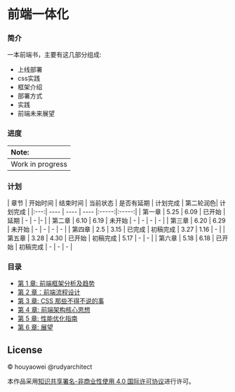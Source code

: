 # 前端一体化

### 简介

一本前端书，主要有这几部分组成:
 
* 上线部署
* css实践
* 框架介绍
* 部署方式
* 实践
* 前端未来展望

### 进度

| Note:            |
|:---------------- |
| Work in progress |

### 计划

| 章节  | 开始时间 | 结束时间 | 当前状态 | 是否有延期 | 计划完成 | 第二轮润色| 计划完成 |
|:---:| ---- | ---- | ---- |:-----:|:-----:|
| 第一章 |   5.25   | 6.09     |   已开始   |  延期   | -  | -  |-  |
| 第二章 |   6.10 |  6.19    |    未开始  |   -   |  - | -  | -  |
| 第三章 |    6.20  |  6.29   |   未开始   |  -  |   -  | -  | -  |
| 第四章 | 2.5  | 3.15 | 已完成 | 初稿完成    |  3.27 | 1.16  | -  |
| 第五章 | 3.28 | 4.30 | 已开始  | 初稿完成     |  5.17  | -  | -  |
| 第六章 | 5.18 | 6.18 | 已开始  | 初稿完成    |  - | -  | -  |

### 目录

- [第 1 章: 前端框架分析及趋势](https://github.com/houyaowei/front-end-complete-book/blob/master/chapters/01-frameworks-and-tendency.md)
- [第 2 章：前端流程设计](https://github.com/houyaowei/front-end-complete-book/blob/master/chapters/02-front-end-process.md)
- [第 3 章: CSS 那些不得不说的事](https://github.com/houyaowei/front-end-complete-book/blob/master/chapters/03-css-have-to-say.md)
- [第 4 章: 前端架构核心思想](https://github.com/houyaowei/front-end-complete-book/blob/master/chapters/04-arc-core.md)
- [第 5 章: 性能优化指南](https://github.com/houyaowei/front-end-complete-book/blob/master/chapters/05-perfermance.md)
- [第 6 章: 展望](https://github.com/houyaowei/front-end-complete-book/blob/master/chapters/06-expaction.md)

## License

© houyaowei  @rudyarchitect

本作品采用[知识共享署名-非商业性使用 4.0 国际许可协议](https://creativecommons.org/licenses/by-nc/4.0/)进行许可。
